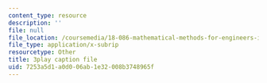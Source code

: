 ```yaml
---
content_type: resource
description: ''
file: null
file_location: /coursemedia/18-086-mathematical-methods-for-engineers-ii-spring-2006/7253a5d1a0d006ab1e32008b3748965f_iVUsEwSg-lw.srt
file_type: application/x-subrip
resourcetype: Other
title: 3play caption file
uid: 7253a5d1-a0d0-06ab-1e32-008b3748965f
---
```

